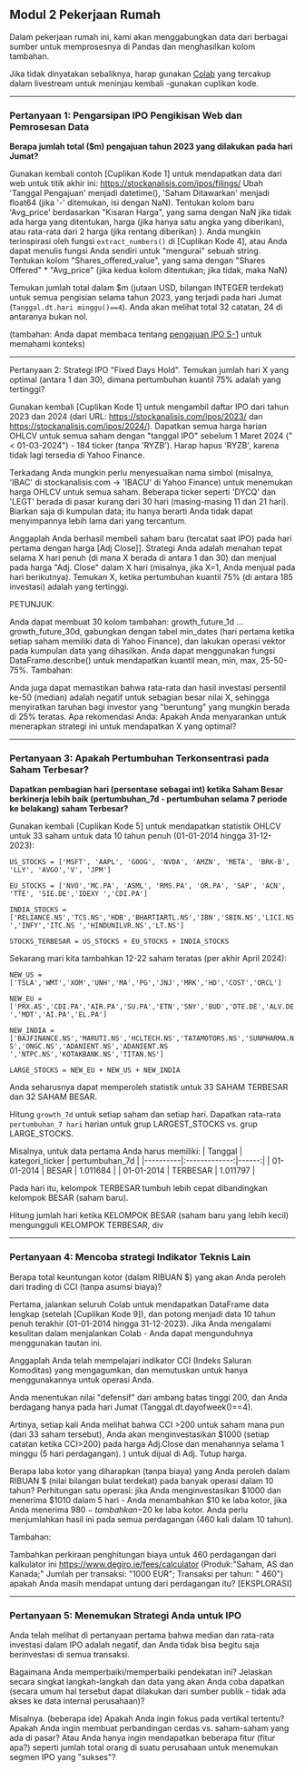 ## Modul 2 Pekerjaan Rumah

Dalam pekerjaan rumah ini, kami akan menggabungkan data dari berbagai sumber untuk memprosesnya di Pandas dan menghasilkan kolom tambahan.

Jika tidak dinyatakan sebaliknya, harap gunakan [Colab](https://github.com/DataTalksClub/stock-markets-analytics-zoomcamp/blob/main/02-dataframe-lysis/Module2_Colab_Working_with_the_data.ipynb) yang tercakup dalam livestream untuk meninjau kembali -gunakan cuplikan kode.

---
### Pertanyaan 1: Pengarsipan IPO Pengikisan Web dan Pemrosesan Data

**Berapa jumlah total ($m) pengajuan tahun 2023 yang dilakukan pada hari Jumat?**

Gunakan kembali contoh [Cuplikan Kode 1] untuk mendapatkan data dari web untuk titik akhir ini: https://stockanalisis.com/ipos/filings/
Ubah 'Tanggal Pengajuan' menjadi datetime(), 'Saham Ditawarkan' menjadi float64 (jika '-' ditemukan, isi dengan NaN).
Tentukan kolom baru 'Avg_price' berdasarkan "Kisaran Harga", yang sama dengan NaN jika tidak ada harga yang ditentukan, harga (jika hanya satu angka yang diberikan), atau rata-rata dari 2 harga (jika rentang diberikan) ).
Anda mungkin terinspirasi oleh fungsi `extract_numbers()` di [Cuplikan Kode 4], atau Anda dapat menulis fungsi Anda sendiri untuk "mengurai" sebuah string.
Tentukan kolom "Shares_offered_value", yang sama dengan "Shares Offered" * "Avg_price" (jika kedua kolom ditentukan; jika tidak, maka NaN)

Temukan jumlah total dalam $m (jutaan USD, bilangan INTEGER terdekat) untuk semua pengisian selama tahun 2023, yang terjadi pada hari Jumat (`Tanggal.dt.hari minggu()==4`). Anda akan melihat total 32 catatan, 24 di antaranya bukan nol.

(tambahan: Anda dapat membaca tentang [pengajuan IPO S-1](https://www.dfinsolutions.com/knowledge-hub/thinkt-leadership/knowledge-resources/what-s-1-ipo-filing) untuk memahami konteks)

---
Pertanyaan 2: Strategi IPO "Fixed Days Hold".
Temukan jumlah hari X yang optimal (antara 1 dan 30), dimana pertumbuhan kuantil 75% adalah yang tertinggi?

Gunakan kembali [Cuplikan Kode 1] untuk mengambil daftar IPO dari tahun 2023 dan 2024 (dari URL: https://stockanalisis.com/ipos/2023/ dan https://stockanalisis.com/ipos/2024/). Dapatkan semua harga harian OHLCV untuk semua saham dengan "tanggal IPO" sebelum 1 Maret 2024 ("< 01-03-2024") - 184 ticker (tanpa 'RYZB'). Harap hapus 'RYZB', karena tidak lagi tersedia di Yahoo Finance.

Terkadang Anda mungkin perlu menyesuaikan nama simbol (misalnya, 'IBAC' di stockanalisis.com -> 'IBACU' di Yahoo Finance) untuk menemukan harga OHLCV untuk semua saham. Beberapa ticker seperti 'DYCQ' dan 'LEGT' berada di pasar kurang dari 30 hari (masing-masing 11 dan 21 hari). Biarkan saja di kumpulan data; itu hanya berarti Anda tidak dapat menyimpannya lebih lama dari yang tercantum.

Anggaplah Anda berhasil membeli saham baru (tercatat saat IPO) pada hari pertama dengan harga [Adj Close]]. Strategi Anda adalah menahan tepat selama X hari penuh (di mana X berada di antara 1 dan 30) dan menjual pada harga "Adj. Close" dalam X hari (misalnya, jika X=1, Anda menjual pada hari berikutnya). Temukan X, ketika pertumbuhan kuantil 75% (di antara 185 investasi) adalah yang tertinggi.

PETUNJUK:

Anda dapat membuat 30 kolom tambahan: growth_future_1d ... growth_future_30d, gabungkan dengan tabel min_dates (hari pertama ketika setiap saham memiliki data di Yahoo Finance), dan lakukan operasi vektor pada kumpulan data yang dihasilkan.
Anda dapat menggunakan fungsi DataFrame.describe() untuk mendapatkan kuantil mean, min, max, 25-50-75%.
Tambahan:

Anda juga dapat memastikan bahwa rata-rata dan hasil investasi persentil ke-50 (median) adalah negatif untuk sebagian besar nilai X, sehingga menyiratkan taruhan bagi investor yang "beruntung" yang mungkin berada di 25% teratas.
Apa rekomendasi Anda: Apakah Anda menyarankan untuk menerapkan strategi ini untuk mendapatkan X yang optimal?

---
### Pertanyaan 3: Apakah Pertumbuhan Terkonsentrasi pada Saham Terbesar?

**Dapatkan pembagian hari (persentase sebagai int) ketika Saham Besar berkinerja lebih baik (pertumbuhan_7d - pertumbuhan selama 7 periode ke belakang) saham Terbesar?**


Gunakan kembali [Cuplikan Kode 5] untuk mendapatkan statistik OHLCV untuk 33 saham
untuk data 10 tahun penuh (01-01-2014 hingga 31-12-2023):

`US_STOCKS = ['MSFT', 'AAPL', 'GOOG', 'NVDA', 'AMZN', 'META', 'BRK-B', 'LLY', 'AVGO','V', 'JPM'] `

`EU_STOCKS = ['NVO','MC.PA', 'ASML', 'RMS.PA', 'OR.PA', 'SAP', 'ACN', 'TTE', 'SIE.DE','IDEXY ','CDI.PA']`

`INDIA_STOCKS = ['RELIANCE.NS','TCS.NS','HDB','BHARTIARTL.NS','IBN','SBIN.NS','LICI.NS','INFY','ITC.NS ','HINDUNILVR.NS','LT.NS']`

`STOCKS_TERBESAR = US_STOCKS + EU_STOCKS + INDIA_STOCKS`
<br/>

Sekarang mari kita tambahkan 12-22 saham teratas (per akhir April 2024):
<br/>

`NEW_US = ['TSLA','WMT','XOM','UNH','MA','PG','JNJ','MRK','HD','COST','ORCL']`

`NEW_EU = ['PRX.AS','CDI.PA','AIR.PA','SU.PA','ETN','SNY','BUD','DTE.DE','ALV.DE ','MDT','AI.PA','EL.PA']`

`NEW_INDIA = ['BAJFINANCE.NS','MARUTI.NS','HCLTECH.NS','TATAMOTORS.NS','SUNPHARMA.NS','ONGC.NS','ADANIENT.NS','ADANIENT.NS ','NTPC.NS','KOTAKBANK.NS','TITAN.NS']`

`LARGE_STOCKS = NEW_EU + NEW_US + NEW_INDIA`

Anda seharusnya dapat memperoleh statistik untuk 33 SAHAM TERBESAR dan 32 SAHAM BESAR.

Hitung `growth_7d` untuk setiap saham dan setiap hari.
Dapatkan rata-rata `pertumbuhan_7 hari` harian untuk grup LARGEST_STOCKS vs. grup LARGE_STOCKS.

Misalnya, untuk data pertama Anda harus memiliki:
| Tanggal | kategori_ticker | pertumbuhan_7d |
|----------|:-------------:|------:|
| 01-01-2014 | BESAR | 1.011684 |
| 01-01-2014 | TERBESAR | 1.011797 |

Pada hari itu, kelompok TERBESAR tumbuh lebih cepat dibandingkan kelompok BESAR (saham baru).

Hitung jumlah hari ketika KELOMPOK BESAR (saham baru yang lebih kecil) mengungguli KELOMPOK TERBESAR, div

---
### Pertanyaan 4: Mencoba strategi Indikator Teknis Lain

Berapa total keuntungan kotor (dalam RIBUAN $) yang akan Anda peroleh dari trading di CCI (tanpa asumsi biaya)?

Pertama, jalankan seluruh Colab untuk mendapatkan DataFrame data lengkap (setelah [Cuplikan Kode 9]), dan potong menjadi data 10 tahun penuh terakhir (01-01-2014 hingga 31-12-2023). Jika Anda mengalami kesulitan dalam menjalankan Colab - Anda dapat mengunduhnya menggunakan tautan ini.

Anggaplah Anda telah mempelajari indikator CCI (Indeks Saluran Komoditas) yang mengagumkan, dan memutuskan untuk hanya menggunakannya untuk operasi Anda.

Anda menentukan nilai "defensif" dari ambang batas tinggi 200, dan Anda berdagang hanya pada hari Jumat (Tanggal.dt.dayofweek()==4).

Artinya, setiap kali Anda melihat bahwa CCI >200 untuk saham mana pun (dari 33 saham tersebut), Anda akan menginvestasikan $1000 (setiap catatan ketika CCI>200) pada harga Adj.Close dan menahannya selama 1 minggu (5 hari perdagangan). ) untuk dijual di Adj. Tutup harga.

Berapa laba kotor yang diharapkan (tanpa biaya) yang Anda peroleh dalam RIBUAN $ (nilai bilangan bulat terdekat) pada banyak operasi dalam 10 tahun? Perhitungan satu operasi: jika Anda menginvestasikan $1000 dan menerima $1010 dalam 5 hari - Anda menambahkan $10 ke laba kotor, jika Anda menerima $980 - tambahkan -$20 ke laba kotor. Anda perlu menjumlahkan hasil ini pada semua perdagangan (460 kali dalam 10 tahun).

Tambahan:

Tambahkan perkiraan penghitungan biaya untuk 460 perdagangan dari kalkulator ini https://www.degiro.ie/fees/calculator (Produk:"Saham, AS dan Kanada;" Jumlah per transaksi: "1000 EUR"; Transaksi per tahun: " 460")
apakah Anda masih mendapat untung dari perdagangan itu?
[EKSPLORASI] 

---
### Pertanyaan 5: Menemukan Strategi Anda untuk IPO

Anda telah melihat di pertanyaan pertama bahwa median dan rata-rata investasi dalam IPO adalah negatif, dan Anda tidak bisa begitu saja berinvestasi di semua transaksi.

Bagaimana Anda memperbaiki/memperbaiki pendekatan ini? Jelaskan secara singkat langkah-langkah dan data yang akan Anda coba dapatkan (secara umum hal tersebut dapat dilakukan dari sumber publik - tidak ada akses ke data internal perusahaan)?

Misalnya. (beberapa ide) Apakah Anda ingin fokus pada vertikal tertentu? Apakah Anda ingin membuat perbandingan cerdas vs. saham-saham yang ada di pasar? Atau Anda hanya ingin mendapatkan beberapa fitur (fitur apa?) seperti jumlah total orang di suatu perusahaan untuk menemukan segmen IPO yang "sukses"?
